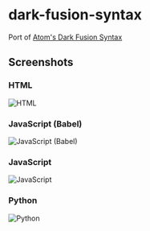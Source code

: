 # dark-fusion-syntax

Port of [Atom's Dark Fusion Syntax](https://atom.io/themes/atom-dark-fusion-syntax)

## Screenshots

### HTML

![HTML](https://raw.githubusercontent.com/paradox41/dark-fusion-syntax/master/screenshots/HTML.png)

### JavaScript (Babel)

![JavaScript (Babel)](https://raw.githubusercontent.com/paradox41/dark-fusion-syntax/master/screenshots/JavaScript%20(Babel).png)

### JavaScript

![JavaScript](https://raw.githubusercontent.com/paradox41/dark-fusion-syntax/master/screenshots/JavaScript.png)

### Python

![Python](https://raw.githubusercontent.com/paradox41/dark-fusion-syntax/master/screenshots/Python.png)
